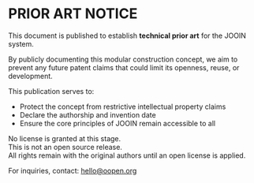 # PRIOR ART NOTICE

This document is published to establish **technical prior art** for the JOOIN system.

By publicly documenting this modular construction concept, we aim to prevent any future patent claims that could limit its openness, reuse, or development.

This publication serves to:

- Protect the concept from restrictive intellectual property claims
- Declare the authorship and invention date
- Ensure the core principles of JOOIN remain accessible to all

No license is granted at this stage.  
This is not an open source release.  
All rights remain with the original authors until an open license is applied.

For inquiries, contact: hello@oopen.org
